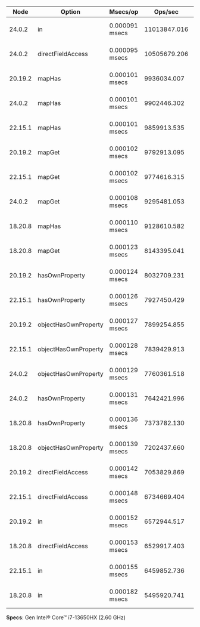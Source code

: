 | Node    | Option               | Msecs/op       | Ops/sec      | V8                     |
| ------- | -------------------- | -------------- | ------------ | ---------------------- |
| 24.0.2  | in                   | 0.000091 msecs | 11013847.016 | V8 13.6.233.8-node.10  |
| 24.0.2  | directFieldAccess    | 0.000095 msecs | 10505679.206 | V8 13.6.233.8-node.10  |
| 20.19.2 | mapHas               | 0.000101 msecs | 9936034.007  | V8 11.3.244.8-node.26  |
| 24.0.2  | mapHas               | 0.000101 msecs | 9902446.302  | V8 13.6.233.8-node.10  |
| 22.15.1 | mapHas               | 0.000101 msecs | 9859913.535  | V8 12.4.254.21-node.24 |
| 20.19.2 | mapGet               | 0.000102 msecs | 9792913.095  | V8 11.3.244.8-node.26  |
| 22.15.1 | mapGet               | 0.000102 msecs | 9774616.315  | V8 12.4.254.21-node.24 |
| 24.0.2  | mapGet               | 0.000108 msecs | 9295481.053  | V8 13.6.233.8-node.10  |
| 18.20.8 | mapHas               | 0.000110 msecs | 9128610.582  | V8 10.2.154.26-node.39 |
| 18.20.8 | mapGet               | 0.000123 msecs | 8143395.041  | V8 10.2.154.26-node.39 |
| 20.19.2 | hasOwnProperty       | 0.000124 msecs | 8032709.231  | V8 11.3.244.8-node.26  |
| 22.15.1 | hasOwnProperty       | 0.000126 msecs | 7927450.429  | V8 12.4.254.21-node.24 |
| 20.19.2 | objectHasOwnProperty | 0.000127 msecs | 7899254.855  | V8 11.3.244.8-node.26  |
| 22.15.1 | objectHasOwnProperty | 0.000128 msecs | 7839429.913  | V8 12.4.254.21-node.24 |
| 24.0.2  | objectHasOwnProperty | 0.000129 msecs | 7760361.518  | V8 13.6.233.8-node.10  |
| 24.0.2  | hasOwnProperty       | 0.000131 msecs | 7642421.996  | V8 13.6.233.8-node.10  |
| 18.20.8 | hasOwnProperty       | 0.000136 msecs | 7373782.130  | V8 10.2.154.26-node.39 |
| 18.20.8 | objectHasOwnProperty | 0.000139 msecs | 7202437.660  | V8 10.2.154.26-node.39 |
| 20.19.2 | directFieldAccess    | 0.000142 msecs | 7053829.869  | V8 11.3.244.8-node.26  |
| 22.15.1 | directFieldAccess    | 0.000148 msecs | 6734669.404  | V8 12.4.254.21-node.24 |
| 20.19.2 | in                   | 0.000152 msecs | 6572944.517  | V8 11.3.244.8-node.26  |
| 18.20.8 | directFieldAccess    | 0.000153 msecs | 6529917.403  | V8 10.2.154.26-node.39 |
| 22.15.1 | in                   | 0.000155 msecs | 6459852.736  | V8 12.4.254.21-node.24 |
| 18.20.8 | in                   | 0.000182 msecs | 5495920.741  | V8 10.2.154.26-node.39 |

**Specs**: Gen Intel® Core™ i7-13650HX (2.60 GHz)